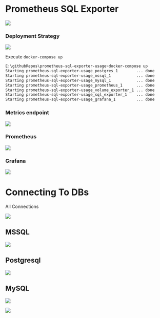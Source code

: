 # Prometheus SQL Exporter

![](docs/img/sql-exporter-design.png)

### Deployment Strategy

![](docs/img/sql-exporter.png)

Execute `docker-compose up`

````bash
E:\githubRepos\prometheus-sql-exporter-usage>docker-compose up
Starting prometheus-sql-exporter-usage_postgres_1        ... done
Starting prometheus-sql-exporter-usage_mssql_1           ... done
Starting prometheus-sql-exporter-usage_mysql_1           ... done
Starting prometheus-sql-exporter-usage_prometheus_1      ... done
Starting prometheus-sql-exporter-usage_volume_exporter_1 ... done
Starting prometheus-sql-exporter-usage_sql_exporter_1    ... done
Starting prometheus-sql-exporter-usage_grafana_1         ... done
````

### Metrics endpoint

![](docs/img/metrics.png)

### Prometheus

![](docs/img/metrics_prom.png)

### Grafana

![](docs/img/metrics_grafana.png)


# Connecting To DBs

All Connections

![](docs/img/all-connections.png)

## MSSQL

![](docs/img/mssql.png)

## Postgresql

![](docs/img/postgres.png)

## MySQL

![](docs/img/mysql1.png)

![](docs/img/mysql2.png)
